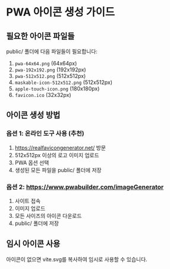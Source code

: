 # PWA 아이콘 생성 가이드

## 필요한 아이콘 파일들

public/ 폴더에 다음 파일들이 필요합니다:

1. `pwa-64x64.png` (64x64px)
2. `pwa-192x192.png` (192x192px)
3. `pwa-512x512.png` (512x512px)
4. `maskable-icon-512x512.png` (512x512px)
5. `apple-touch-icon.png` (180x180px)
6. `favicon.ico` (32x32px)

## 아이콘 생성 방법

### 옵션 1: 온라인 도구 사용 (추천)
1. https://realfavicongenerator.net/ 방문
2. 512x512px 이상의 로고 이미지 업로드
3. PWA 옵션 선택
4. 생성된 모든 파일을 public/ 폴더에 저장

### 옵션 2: https://www.pwabuilder.com/imageGenerator
1. 사이트 접속
2. 이미지 업로드
3. 모든 사이즈의 아이콘 다운로드
4. public/ 폴더에 저장

## 임시 아이콘 사용
아이콘이 없으면 vite.svg를 복사하여 임시로 사용할 수 있습니다.
